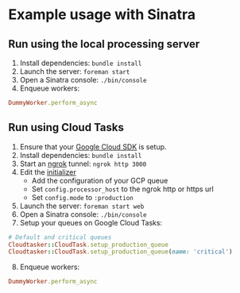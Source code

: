 # Example usage with Sinatra

## Run using the local processing server

1. Install dependencies: `bundle install`
2. Launch the server: `foreman start`
3. Open a Sinatra console: `./bin/console`
4. Enqueue workers:
```ruby
DummyWorker.perform_async
```

## Run using Cloud Tasks

1. Ensure that your [Google Cloud SDK](https://cloud.google.com/sdk/docs/quickstarts) is setup.
2. Install dependencies: `bundle install`
3. Start an [ngrok](https://ngrok.com) tunnel: `ngrok http 3000`
4. Edit the [initializer](./config/initializers/cloudtasker.rb) 
    * Add the configuration of your GCP queue
    * Set `config.processor_host` to the ngrok http or https url
    * Set `config.mode` to `:production`
5. Launch the server: `foreman start web`
6. Open a Sinatra console: `./bin/console`
7. Setup your queues on Google Cloud Tasks:
```ruby
# Default and critical queues
Cloudtasker::CloudTask.setup_production_queue
Cloudtasker::CloudTask.setup_production_queue(name: 'critical')
```
8. Enqueue workers:
```ruby
DummyWorker.perform_async
```
